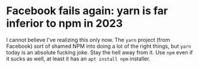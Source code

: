 # Facebook fails again: yarn is far inferior to npm in 2023

I cannot believe I've realizing this only now. The `yarn` project (from Facebook) sort of shamed NPM into doing a lot of the right things, but `yarn` today is an absolute fucking joke. Stay the hell away from it. Use `npm` even if it sucks as well, at least it has an `apt install npm` installer.

